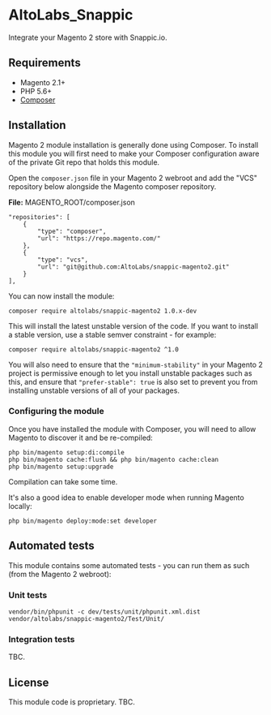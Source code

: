 # AltoLabs_Snappic

Integrate your Magento 2 store with Snappic.io.

## Requirements

* Magento 2.1+
* PHP 5.6+
* [Composer](http://getcomposer.org)

## Installation

Magento 2 module installation is generally done using Composer. To install this module you will first need to make
your Composer configuration aware of the private Git repo that holds this module.

Open the `composer.json` file in your Magento 2 webroot and add the "VCS" repository below alongside the Magento composer
repository.

**File:** MAGENTO_ROOT/composer.json
```
"repositories": [
    {
        "type": "composer",
        "url": "https://repo.magento.com/"
    },
    {
        "type": "vcs",
        "url": "git@github.com:AltoLabs/snappic-magento2.git"
    }
],
```

You can now install the module:

```
composer require altolabs/snappic-magento2 1.0.x-dev
```

This will install the latest unstable version of the code. If you want to install a stable version, use a stable semver
constraint - for example:

```
composer require altolabs/snappic-magento2 ^1.0
```

You will also need to ensure that the `"minimum-stability"` in your Magento 2 project is permissive enough to let you
install unstable packages such as this, and ensure that `"prefer-stable": true` is also set to prevent you from
installing unstable versions of all of your packages.

### Configuring the module

Once you have installed the module with Composer, you will need to allow Magento to discover it and be re-compiled:

```
php bin/magento setup:di:compile
php bin/magento cache:flush && php bin/magento cache:clean
php bin/magento setup:upgrade
```

Compilation can take some time.

It's also a good idea to enable developer mode when running Magento locally:

```
php bin/magento deploy:mode:set developer
```

## Automated tests

This module contains some automated tests - you can run them as such (from the Magento 2 webroot):

### Unit tests

```
vendor/bin/phpunit -c dev/tests/unit/phpunit.xml.dist vendor/altolabs/snappic-magento2/Test/Unit/
```

### Integration tests

TBC.

## License

This module code is proprietary. TBC.
